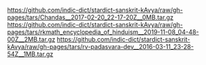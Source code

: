 https://github.com/indic-dict/stardict-sanskrit-kAvya/raw/gh-pages/tars/Chandas__2017-02-20_22-17-20Z__0MB.tar.gz
https://github.com/indic-dict/stardict-sanskrit-kAvya/raw/gh-pages/tars/rkmath_encyclopedia_of_hinduism__2019-11-08_04-48-00Z__2MB.tar.gz
https://github.com/indic-dict/stardict-sanskrit-kAvya/raw/gh-pages/tars/rv-padasvara-dev__2016-03-11_23-28-54Z__1MB.tar.gz
